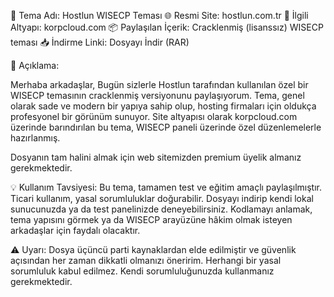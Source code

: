 💠 Tema Adı: Hostlun WISECP Teması
🌐 Resmi Site: hostlun.com.tr
🔗 İlgili Altyapı: korpcloud.com
📦 Paylaşılan İçerik: Cracklenmiş (lisanssız) WISECP teması
📥 İndirme Linki: Dosyayı İndir (RAR)

📝 Açıklama:

Merhaba arkadaşlar,
Bugün sizlerle Hostlun tarafından kullanılan özel bir WISECP temasının cracklenmiş versiyonunu paylaşıyorum. Tema, genel olarak sade ve modern bir yapıya sahip olup, hosting firmaları için oldukça profesyonel bir görünüm sunuyor. Site altyapısı olarak korpcloud.com üzerinde barındırılan bu tema, WISECP paneli üzerinde özel düzenlemelerle hazırlanmış.

Dosyanın tam halini almak için web sitemizden premium üyelik almanız gerekmektedir.

💡 Kullanım Tavsiyesi:
Bu tema, tamamen test ve eğitim amaçlı paylaşılmıştır. Ticari kullanım, yasal sorumluluklar doğurabilir. Dosyayı indirip kendi lokal sunucunuzda ya da test panelinizde deneyebilirsiniz. Kodlamayı anlamak, tema yapısını görmek ya da WISECP arayüzüne hâkim olmak isteyen arkadaşlar için faydalı olacaktır.

⚠️ Uyarı:
Dosya üçüncü parti kaynaklardan elde edilmiştir ve güvenlik açısından her zaman dikkatli olmanızı öneririm. Herhangi bir yasal sorumluluk kabul edilmez. Kendi sorumluluğunuzda kullanmanız gerekmektedir.
